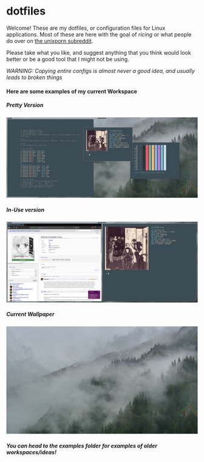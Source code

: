 # dotfiles

Welcome! These are my dotfiles, or configuration files for Linux applications. Most of these are here with the goal of *ricing* or what people do over on [the unixporn subreddit](https://www.reddit.com/r/unixporn).

Please take what you like, and suggest anything that you think would look better or be a good tool that I might not be using.

*WARNING: Copying entire configs is almost never a good idea, and usually leads to broken things*

#### Here are some examples of my current Workspace

##### Pretty Version
![example1](https://raw.githubusercontent.com/JarrettAzar/dotfiles/master/examples/2019-06-23-222703_2560x1080_scrot.png)

##### In-Use version
![example3](https://raw.githubusercontent.com/JarrettAzar/dotfiles/master/examples/2019-06-23-231527_2560x1080_scrot.png)

##### Current Wallpaper
![wallpaper](https://raw.githubusercontent.com/JarrettAzar/dotfiles/master/Wallpapers/wall8.jpg)

##### You can head to the examples folder for examples of older workspaces/ideas!

